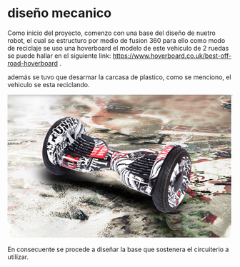 # diseño mecanico

Como inicio del proyecto, comenzo con una base del diseño de nuetro robot, el cual se estructuro por medio de fusion 360
para ello  como modo de reciclaje se uso una hoverboard el modelo de este vehiculo de 2 ruedas se puede hallar en el siguiente link: https://www.hoverboard.co.uk/best-off-road-hoverboard .

además se tuvo  que desarmar la carcasa de plastico, como se menciono, el vehiculo se esta reciclando.



<p align="center">
  <img src= https://github.com/Kivin2/Robotica_2_Soto_Bot/blob/Chuquimia-Kevin/hoverboard.png?raw=true />
</p>

En consecuente se procede a diseñar la base que sostenera el circuiterio a utilizar.
